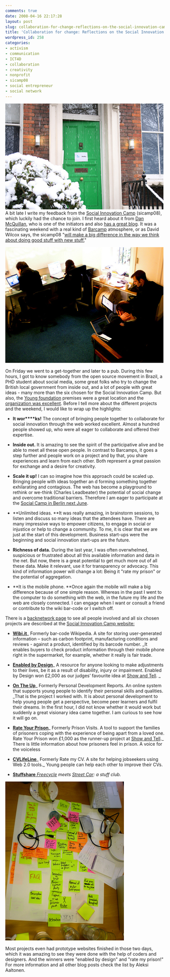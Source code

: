 ```yaml
---
comments: true
date: 2008-04-16 22:17:28
layout: post
slug: collaboration-for-change-reflections-on-the-social-innovation-camp
title: 'Collaboration for change: Reflections on the Social Innovation Camp'
wordpress_id: 258
categories:
- activism
- communication
- ICT4D
- collaboration
- creativity
- nonprofit
- sicamp08
- social entrepreneur
- social network
---
```


[![2395794648_745d13bd19.jpg](/images/2395794648_745d13bd19.jpg)](http://www.flickr.com/photos/paulmiller/2395794648/)A bit late I write my feedback from the [Social Innovation Camp](http://www.sicamp.org/) (sicamp08), which luckily had the chance to join. I first heard about it from [Dan McQuillan](http://www.internetartizans.co.uk/speed_startups_for_social_impact), who is one of the initiators and also [has a great blog](http://www.internetartizans.co.uk/). It was a fascinating weekend with a real kind of [Barcamp](http://barcamp.org/) atmosphere, or as David Wilcox says, the sicamp08 "[will make a big difference in the way we think about doing good stuff with new stuff.](http://socialreporter.wordpress.com/2008/04/09/social-innovation-camp-imitations-please/)"

[![2396101679_cd7522b273.jpg](/images/2396101679_cd7522b273.jpg)](http://www.flickr.com/search/?s=int&w=all&q=sicamp08&m=tags)

On Friday we went to a get-together and later to a pub. During this few hours, I got to know somebody from the open source movement in Brazil, a PHD student about social media, some great folks who try to change the British local government from inside out, and a lot of people with great ideas - many more than the six chosen for the Social Innovation Camp. But also, the [Young foundation](http://www.youngfoundation.org.uk/) premises were a great location and the [organization was excellent](http://www.sicamp.org/?page_id=4). Before I tell more about the different projects and the weekend, I would like to wrap up the highlights:



	
  * **It wor****ks!** The concept of bringing people together to collaborate for social innovation  through  the web worked excellent. Almost a hundred people showed up, who were all eager to collaborate and offered their expertise.

	
  * **Inside out.** It is amazing to see the spirit of the participative alive and be able to meet all these open people.  In contrast to Barcamps, it goes a step further and people work on a project and by that, you share experiences and learn from each other. Both represent a great passion for exchange and a desire for creativity.

	
  * **Scale it up!** I can so imagine how this approach could be scaled up. Bringing people with ideas together an d forming something together exhilarating and contagious. The web has become a playground to rethink or we-think (Charles Leadbeater) the potential of social change and overcome traditional barriers. Therefore I am eager to participate at the [Social Camp in Berlin next June](http://socialcamp.mixxt.de/).

	
  * **Unlimited ideas. **It was really amazing, in brainstorm sessions, to listen and discuss so many ideas that the attendees have. There are many impressive ways to empower citizens, to engage in  social  or injustice or help to change a community. To me, it is clear that we are just at the start of this development. Business start-ups were the beginning and social innovation start-ups are the future.

	
  * **Richness of data.** During the last year, I was often overwhelmed, suspicious or frustrated about all this available information and data in the net. But now, there is a great potential to get much more out of all these data. Make it relevant, use it for transparency or advocacy. This kind of information power will change a lot: Being it "rate my prison"  or the potential of aggregation.

	
  * **It is the mobile phone. **Once again the mobile will make a big difference because of one simple reason. Whereas in the past I went to the computer to do something with the web, in the future my life and the web are closely connected. I can engage when I want or consult a friend or contribute to the wiki bar-code or I switch off.


There is a [backnetwork page](http://sicamp.backnetwork.com/default.aspx) to see all people involved and all six chosen projects are described at the [Social Innovation Camp website:
](http://www.sicamp.org/?page_id=137)



	
  * **[Wibi.it](http://www.sicamp.org/?page_id=138)**_
Formerly bar-code Wikipedia. A site for storing user-generated information – such as carbon footprint, manufacturing conditions and reviews - against a product, identified by its barcode number. _It enables buyers to check product information through their mobile phone right in the supermarket, for example, whether it really is fair trade.

	
  * **[Enabled by Design](http://www.sicamp.org/?page_id=140)**_
A resource for anyone looking to make adjustments to their lives, be it as a result of disability, injury or impairment. Enabled by Design won £2,000 as our judges’ favourite idea at [Show and Tell](http://sicamp.backnetwork.com/event/?articleid=13).
_

	
  * **[On The Up](http://www.sicamp.org/?page_id=142)**_
Formerly Personal Development Reports. An online system that supports young people to identify their personal skills and qualities. _That is the project I worked with. It is about personal development to help young people get a perspective, become peer learners and fulfil their dreams. In the first hour, I did not know whether it would work but suddenly a great visionary idea came together. I am curious to see how it will go on.

	
  * **[Rate Your Prison](http://www.sicamp.org/?page_id=139)**_
Formerly Prison Visits. A tool to support the families of prisoners coping with the experience of being apart from a loved one. Rate Your Prison won £1,000 as the runner-up project at [Show and Tell](http://sicamp.backnetwork.com/event/?articleid=13)._ There is little information about how prisoners feel in prison. A voice for the voiceless

	
  * **[CVLifeLine](http://www.sicamp.org/?page_id=141)**_
Formerly Rate my CV. A site for helping jobseekers using Web 2.0 tools._ Young people can help each other to improve their CVs.

	
  * **[Stuffshare](http://www.sicamp.org/?page_id=143)**_[
Freecycle](http://www.freecycle.org/) meets [Street Car](http://www.mystreetcar.co.uk/): a stuff club._


[![2396956406_f69b869b0a.jpg](/images/2396956406_f69b869b0a.jpg)](http://www.flickr.com/photos/25430916@N06/2396956406/)

Most projects even had prototype websites finished in those two days, which it was  amazing to see they were done with the help of coders and designers. And the winners were "enabled by design" and "rate my prison!" For more information and all other blog posts check the list by Aleksi Aaltonen.

